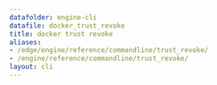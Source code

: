 ```yaml
---
datafolder: engine-cli
datafile: docker_trust_revoke
title: docker trust revoke
aliases:
- /edge/engine/reference/commandline/trust_revoke/
- /engine/reference/commandline/trust_revoke/
layout: cli
---
```


<!--
此页面是根据 Docker 源代码自动生成的。如果您想建议更改此处显示的文本，请在 GitHub 上的源代码仓库中打开一个工单或拉取请求：

https://github.com/docker/cli
-->
